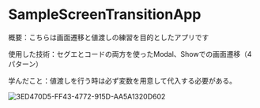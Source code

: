 # SampleScreenTransitionApp

概要：こちらは画面遷移と値渡しの練習を目的としたアプリです

使用した技術：セグエとコードの両方を使ったModal、Showでの画面遷移（4パターン）

学んだこと：値渡しを行う時は必ず変数を用意して代入する必要がある。

![3ED470D5-FF43-4772-915D-AA5A1320D602](https://user-images.githubusercontent.com/74137008/115440284-881fd800-a24a-11eb-9eff-1a71d67a9b73.png)
